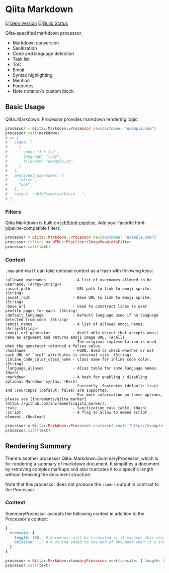 # Qiita Markdown

[![Gem Version](https://badge.fury.io/rb/qiita-markdown.svg)](https://badge.fury.io/rb/qiita-markdown)
[![Build Status](https://travis-ci.org/increments/qiita-markdown.svg)](https://travis-ci.org/increments/qiita-markdown)

Qiita-specified markdown processor.

- Markdown conversion
- Sanitization
- Code and language detection
- Task list
- ToC
- Emoji
- Syntax highlighting
- Mention
- Footnotes
- Note notation's custom block

## Basic Usage

Qiita::Markdown::Processor provides markdown rendering logic.

```ruby
processor = Qiita::Markdown::Processor.new(hostname: "example.com")
processor.call(markdown)
# => {
#   codes: [
#     {
#       code: "1 + 1\n",
#       language: "ruby",
#       filename: "example.rb",
#     },
#   ],
#   mentioned_usernames: [
#     "alice",
#     "bob",
#   ],
#   output: "<h1>Example</h1>\n...",
# }
```

### Filters

Qiita Markdown is built on [jch/html-pipeline](https://github.com/jch/html-pipeline).
Add your favorite html-pipeline-compatible filters.

```ruby
processor = Qiita::Markdown::Processor.new(hostname: "example.com")
processor.filters << HTML::Pipeline::ImageMaxWidthFilter
processor.call(text)
```

### Context

`.new` and `#call` can take optional context as a Hash with following keys:

```
:allowed_usernames            - A list of usernames allowed to be username. (Array<String>)
:asset_path                   - URL path to link to emoji sprite. (String)
:asset_root                   - Base URL to link to emoji sprite. (String)
:base_url                     - Used to construct links to user profile pages for each. (String)
:default_language             - Default language used if no language detected from code. (String)
:emoji_names                  - A list of allowed emoji names. (Array<String>)
:emoji_url_generator          - #call'able object that accepts emoji name as argument and returns emoji image URL. (#call)
                                The original implementation is used when the generator returned a falsey value.
:hostname                     - FQDN. Used to check whether or not each URL of `href` attributes is external site. (String)
:inline_code_color_class_name - Class name for inline code color. (String)
:language_aliases             - Alias table for some language names. (Hash)
:markdown                     - A hash for enabling / disabling optional Markdown syntax. (Hash)
                                Currently :footnotes (default: true) and :sourcepos (defalut: false) are supported.
                                For more information on these options, please see [increments/qiita_marker](https://github.com/increments/qiita_marker).
:rule                         - Sanitization rule table. (Hash)
:script                       - A flag to allow to embed script element. (Boolean)
```

```ruby
processor = Qiita::Markdown::Processor.new(asset_root: "http://example.com/assets", hostname: "example.com")
processor.call(text)
```

## Rendering Summary

There's another processor Qiita::Markdown::SummaryProcessor,
which is for rendering a summary of markdown document.
It simplifies a document by removing complex markups
and also truncates it to a specific length without breaking the document structure.

Note that this processor does not produce the `:codes` output in contrast to the Processor.

### Context

SummaryProcessor accepts the following context in addition to the Processor's context:

```ruby
{
  truncate: {
    length: 100,  # Documents will be truncated if it exceeds this character count. (Integer)
    omission: '…' # A string added to the end of document when it's truncated. (String, nil)
  }
}
```

```ruby
processor = Qiita::Markdown::SummaryProcessor.new(truncate: { length: 80 }, hostname: "example.com")
processor.call(text)
```
